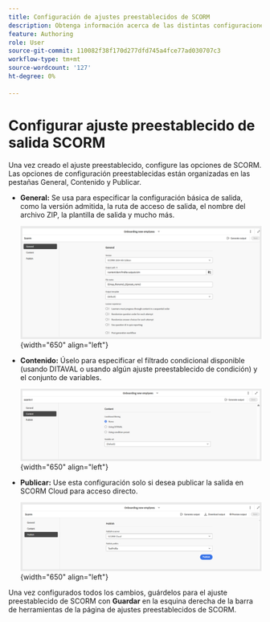 ```yaml
---
title: Configuración de ajustes preestablecidos de SCORM
description: Obtenga información acerca de las distintas configuraciones de ajustes preestablecidos de SCORM en el contenido de aprendizaje y formación
feature: Authoring
role: User
source-git-commit: 110082f38f170d277dfd745a4fce77ad030707c3
workflow-type: tm+mt
source-wordcount: '127'
ht-degree: 0%

---
```


# Configurar ajuste preestablecido de salida SCORM

Una vez creado el ajuste preestablecido, configure las opciones de SCORM. Las opciones de configuración preestablecidas están organizadas en las pestañas General, Contenido y Publicar.

- **General:** Se usa para especificar la configuración básica de salida, como la versión admitida, la ruta de acceso de salida, el nombre del archivo ZIP, la plantilla de salida y mucho más.

  ![](assets/scorm-general-tab.png){width="650" align="left"}

- **Contenido:** Úselo para especificar el filtrado condicional disponible (usando DITAVAL o usando algún ajuste preestablecido de condición) y el conjunto de variables.

  ![](assets/scorm-content-tab.png){width="650" align="left"}

- **Publicar:** Use esta configuración solo si desea publicar la salida en SCORM Cloud para acceso directo.

  ![](assets/scorm-publish-tab.png){width="650" align="left"}

Una vez configurados todos los cambios, guárdelos para el ajuste preestablecido de SCORM con **Guardar** en la esquina derecha de la barra de herramientas de la página de ajustes preestablecidos de SCORM.


